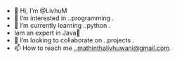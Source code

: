 - 👋 Hi, I’m @LivhuM
- 👀 I’m interested in ..programming .
- 🌱 I’m currently learning ..python .
- Iam an expert in Java💞️
- 💞️ I’m looking to collaborate on ..projects .
- 📫 How to reach me ..mathinthalivhuwani@gmail.com.

<!---
LivhuM/LivhuM is a ✨ special ✨ repository because its `README.md` (this file) appears on your GitHub profile.
You can click the Preview link to take a look at your changes.
--->
